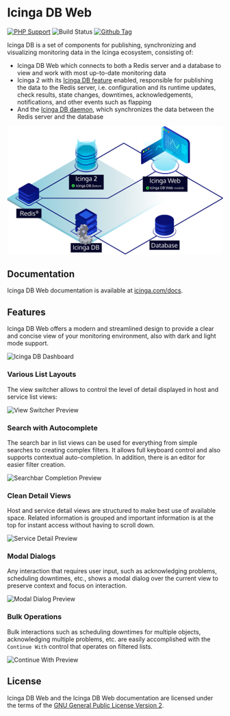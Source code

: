 # Icinga DB Web

[![PHP Support](https://img.shields.io/badge/php-%3E%3D%207.2-777BB4?logo=PHP)](https://php.net/)
![Build Status](https://github.com/Icinga/icingadb-web/actions/workflows/php.yml/badge.svg?branch=main)
[![Github Tag](https://img.shields.io/github/tag/Icinga/icingadb-web.svg)](https://github.com/Icinga/icingadb-web/releases/latest)

Icinga DB is a set of components for publishing, synchronizing and
visualizing monitoring data in the Icinga ecosystem, consisting of:

* Icinga DB Web which connects to both a Redis server and a database to view and work with
  most up-to-date monitoring data
* Icinga 2 with its [Icinga DB feature](https://icinga.com/docs/icinga-2/latest/doc/14-features/#icinga-db) enabled,
  responsible for publishing the data to the Redis server, i.e. configuration and its runtime updates, check results, state changes,
  downtimes, acknowledgements, notifications, and other events such as flapping
* And the [Icinga DB daemon](https://icinga.com/docs/icinga-db),
  which synchronizes the data between the Redis server and the database

![Icinga DB Architecture](doc/res/icingadb-architecture.png)

## Documentation

Icinga DB Web documentation is available at [icinga.com/docs](https://icinga.com/docs/icinga-db-web/latest/).

## Features

Icinga DB Web offers a modern and streamlined design to provide a clear and
concise view of your monitoring environment, also with dark and light mode support.

![Icinga DB Dashboard](doc/res/icingadb-dashboard.png)

### Various List Layouts

The view switcher allows to control the level of detail displayed in host and service list views:

![View Switcher Preview](doc/res/view-switcher-preview.png)

### Search with Autocomplete

The search bar in list views can be used for everything from simple searches to creating complex filters.
It allows full keyboard control and also supports contextual auto-completion.
In addition, there is an editor for easier filter creation.

![Searchbar Completion Preview](doc/res/searchbar-completion-preview.png)

### Clean Detail Views

Host and service detail views are structured to make best use of available space.
Related information is grouped and important information is at the top for instant access without having to scroll down.

![Service Detail Preview](doc/res/service-detail-preview.png)

### Modal Dialogs

Any interaction that requires user input, such as acknowledging problems, scheduling downtimes, etc.,
shows a modal dialog over the current view to preserve context and focus on interaction.

![Modal Dialog Preview](doc/res/modal-dialog-preview.png)

### Bulk Operations

Bulk interactions such as scheduling downtimes for multiple objects, acknowledging multiple problems, etc.
are easily accomplished with the `Continue With` control that operates on filtered lists.

![Continue With Preview](doc/res/continue-with-preview.png)

## License

Icinga DB Web and the Icinga DB Web documentation are licensed under the terms of the
[GNU General Public License Version 2](LICENSE).
